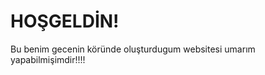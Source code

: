 <!DOCTYPE html>
<html>
<head>
<title>Benim Websiteme Hoşgeldin!</title>
</head>
<body>
<h1>HOŞGELDİN!</h1>
<p>Bu benim gecenin köründe oluşturdugum websitesi umarım yapabilmişimdir!!!!</p>

</body>

</html>
